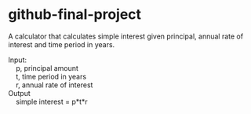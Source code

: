 # github-final-project
A calculator that calculates simple interest given principal, annual rate of interest and time period in years. </br>

Input: </br>
    p, principal amount </br>
    t, time period in years </br>
    r, annual rate of interest </br>
Output </br>
    simple interest = p\*t\*r
